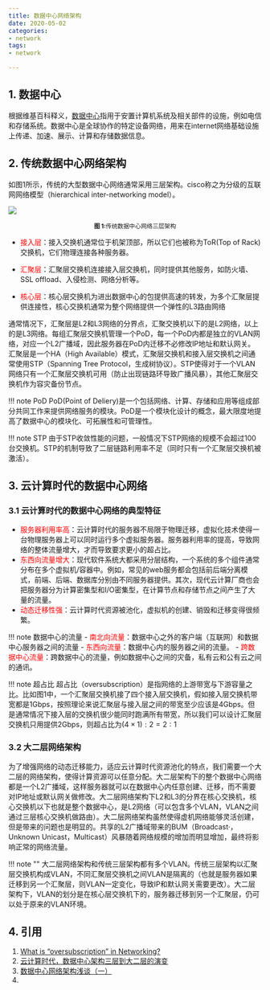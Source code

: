 ```yaml
---
title: 数据中心网络架构
date: 2020-05-02
categories:
- network
tags:
- network

---
```


## 1. 数据中心

根据维基百科释义，[数据中心](https://zh.wikipedia.org/wiki/数据中心)指用于安置计算机系统及相关部件的设施，例如电信和存储系统。数据中心是全球协作的特定设备网络，用来在internet网络基础设施上传递、加速、展示、计算和存储数据信息。

## 2. 传统数据中心网络架构

如图1所示，传统的大型数据中心网络通常采用三层架构。cisco称之为分级的互联网网络模型（hierarchical inter-networking model）。

![](https://shinerio.oss-cn-beijing.aliyuncs.com/blog_images/uncategory/20200430163541.png)

<div align="center">
<sup><strong>图 1:</strong>传统数据中心网络三层架构</sup>
</div>

- <font color=red>接入层</font>：接入交换机通常位于机架顶部，所以它们也被称为ToR(Top of Rack)交换机，它们物理连接各种服务器。

- <font color=red>汇聚层</font>：汇聚层交换机连接接入层交换机，同时提供其他服务，如防火墙、SSL offload、入侵检测、网络分析等。

- <font color=red>核心层</font>：核心层交换机为进出数据中心的包提供高速的转发，为多个汇聚层提供连接性，核心交换机通常为整个网络提供一个弹性的L3路由网络

通常情况下，汇聚层是L2和L3网络的分界点，汇聚交换机以下的是L2网络，以上的是L3网络。每组汇聚层交换机管理一个PoD，每一个PoD内都是独立的VLAN网络，对应一个L2广播域，因此服务器在PoD内迁移不必修改IP地址和默认网关。汇聚层是一个HA（High Available）模式，汇聚层交换机和接入层交换机之间通常使用STP（Spanning Tree Protocol，生成树协议）。STP使得对于一个VLAN网络只有一个汇聚层交换机可用（防止出现链路环导致广播风暴），其他汇聚层交换机作为容灾备份节点。

!!! note PoD
    PoD(Point of Deliery)是一个包括网络、计算、存储和应用等组成部分共同工作来提供网络服务的模块。PoD是一个模块化设计的概念，最大限度地提高了数据中心的模块化、可拓展性和可管理性。

!!! note STP
    由于STP收敛性能的问题，一般情况下STP网络的规模不会超过100台交换机。STP的机制导致了二层链路利用率不足（同时只有一个汇聚层交换机被激活）。

## 3. 云计算时代的数据中心网络

### 3.1 云计算时代的数据中心网络的典型特征

- <font color=red>服务器利用率高</font>：云计算时代的服务器不局限于物理迁移，虚拟化技术使得一台物理服务器上可以同时运行多个虚拟服务器。服务器利用率的提高，导致网络的整体流量增大，才而导致要求更小的超占比。
- <font color=red>东西向流量增大</font>：现代软件系统大都采用分层结构，一个系统的多个组件通常分布在多个虚拟机/容器中。例如，常见的web服务都会包括前后端分离模式，前端、后端、数据库分别由不同服务器提供。其次，现代云计算厂商也会把服务器分为计算密集型和I/O密集型，在计算节点和存储节点之间产生了大量的流量。
- <font color=red>动态迁移性强</font>：云计算时代资源被池化，虚拟机的创建、销毁和迁移变得很频繁。

!!! note 数据中心的流量
    - <font color=red>南北向流量</font>：数据中心之外的客户端（互联网）和数据中心服务器之间的流量
    - <font color=red>东西向流量</font>：数据中心内的服务器之间的流量。
    - <font color=red>跨数据中心流量</font>：跨数据中心的流量，例如数据中心之间的灾备，私有云和公有云之间的通讯。

!!! note 超占比
    超占比（oversubscription）是指网络的上游带宽与下游容量之比。比如图1中，一个汇聚层交换机接了四个接入层交换机，假如接入层交换机带宽都是1Gbps，按照理论来说汇聚层与接入层之间的带宽至少应该是4Gbps。但是通常情况下接入层的交换机很少能同时跑满所有带宽，所以我们可以设计汇聚层交换机只用提供2Gbps，则超占比为$(4\times1):2 = 2:1$

### 3.2 大二层网络架构

为了增强网络的动态迁移能力，适应云计算时代资源池化的特点，我们需要一个大二层的网络架构，使得计算资源可以任意分配。大二层架构下的整个数据中心网络都是一个L2广播域，这样服务器就可以在数据中心内任意创建、迁移，而不需要对IP地址或默认网关做修改。大二层网络架构下L2和L3的分界在核心交换机，核心交换机以下也就是整个数据中心，是L2网络（可以包含多个VLAN，VLAN之间通过三层核心交换机做路由）。大二层网络架构虽然使得虚机网络能够灵活创建，但是带来的问题也是明显的。共享的L2广播域带来的BUM（Broadcast·，Unknown Unicast，Multicast）风暴随着网络规模的增加而明显增加，最终将影响正常的网络流量。

!!! note ""
    大二层网络架构和传统三层架构都有多个VLAN。传统三层架构以汇聚层交换机构成VLAN，不同汇聚层交换机之间VLAN是隔离的（也就是服务器如果迁移到另一个汇聚层，则VLAN一定变化，导致IP和默认网关需要更改）。大二层架构下，VLAN的划分是在核心层交换机下的，服务器迁移到另一个汇聚层，仍可以处于原来的VLAN环境。



## 4. 引用

1. [What is “oversubscription” in Networking?](https://networkengineering.stackexchange.com/questions/60002/what-is-oversubscription-in-networking)
2. [云计算时代，数据中心架构三层到大二层的演变](https://juejin.im/post/5c723943f265da2d943f69c1)
3. [数据中心网络架构浅谈（一）](https://zhuanlan.zhihu.com/p/29881248)
4. 

